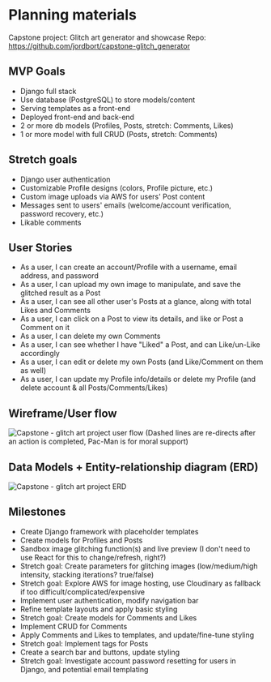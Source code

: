 # Planning materials

Capstone project: Glitch art generator and showcase
Repo: https://github.com/jordbort/capstone-glitch_generator

## MVP Goals
  - Django full stack
  - Use database (PostgreSQL) to store models/content
  - Serving templates as a front-end
  - Deployed front-end and back-end 
  - 2 or more db models (Profiles, Posts, stretch: Comments, Likes)
  - 1 or more model with full CRUD (Posts, stretch: Comments)

## Stretch goals
  - Django user authentication
  - Customizable Profile designs (colors, Profile picture, etc.)
  - Custom image uploads via AWS for users' Post content
  - Messages sent to users' emails (welcome/account verification, password recovery, etc.)
  - Likable comments

## User Stories
- As a user, I can create an account/Profile with a username, email address, and password
- As a user, I can upload my own image to manipulate, and save the glitched result as a Post
- As a user, I can see all other user's Posts at a glance, along with total Likes and Comments
- As a user, I can click on a Post to view its details, and like or Post a Comment on it
- As a user, I can delete my own Comments
- As a user, I can see whether I have "Liked" a Post, and can Like/un-Like accordingly
- As a user, I can edit or delete my own Posts (and Like/Comment on them as well)
- As a user, I can update my Profile info/details or delete my Profile (and delete account & all Posts/Comments/Likes)

## Wireframe/User flow
![Capstone - glitch art project user flow](https://user-images.githubusercontent.com/115664302/215382399-91c02757-4461-4d6d-87cc-7853eadd88d9.png)
(Dashed lines are re-directs after an action is completed, Pac-Man is for moral support)

## Data Models + Entity-relationship diagram (ERD)
![Capstone - glitch art project ERD](https://user-images.githubusercontent.com/115664302/215382429-09fd0be8-433c-41ae-811b-20a32ac5082b.png)

## Milestones
- Create Django framework with placeholder templates
- Create models for Profiles and Posts
- Sandbox image glitching function(s) and live preview (I don't need to use React for this to change/refresh, right?)
- Stretch goal: Create parameters for glitching images (low/medium/high intensity, stacking iterations? true/false)
- Stretch goal: Explore AWS for image hosting, use Cloudinary as fallback if too difficult/complicated/expensive
- Implement user authentication, modify navigation bar
- Refine template layouts and apply basic styling
- Stretch goal: Create models for Comments and Likes
- Implement CRUD for Comments
- Apply Comments and Likes to templates, and update/fine-tune styling
- Stretch goal: Implement tags for Posts
- Create a search bar and buttons, update styling
- Stretch goal: Investigate account password resetting for users in Django, and potential email templating
